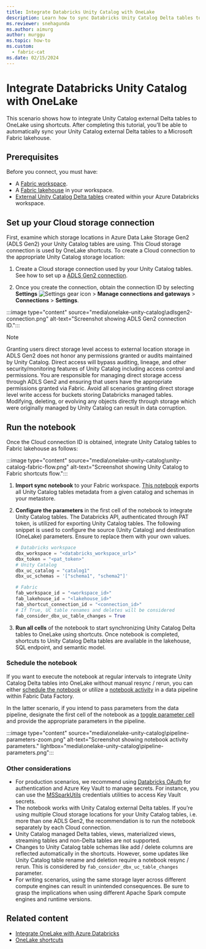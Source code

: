 ```yaml
---
title: Integrate Databricks Unity Catalog with OneLake
description: Learn how to sync Databricks Unity Catalog Delta tables to OneLake using shortcuts.
ms.reviewer: snehagunda
ms.author: aimurg
author: murggu
ms.topic: how-to
ms.custom:
  - fabric-cat
ms.date: 02/15/2024
---
```


# Integrate Databricks Unity Catalog with OneLake

This scenario shows how to integrate Unity Catalog external Delta tables to OneLake using shortcuts. After completing this tutorial, you’ll be able to automatically sync your Unity Catalog external Delta tables to a Microsoft Fabric lakehouse.

## Prerequisites

Before you connect, you must have:

- A [Fabric workspace](../get-started/create-workspaces.md).
- A [Fabric lakehouse](../data-engineering/tutorial-build-lakehouse.md) in your workspace.
- [External Unity Catalog Delta tables](/azure/databricks/sql/language-manual/sql-ref-external-tables) created within your Azure Databricks workspace.


## Set up your Cloud storage connection

First, examine which storage locations in Azure Data Lake Storage Gen2 (ADLS Gen2) your Unity Catalog tables are using. This Cloud storage connection is used by OneLake shortcuts. To create a Cloud connection to the appropriate Unity Catalog storage location:

1. Create a Cloud storage connection used by your Unity Catalog tables. See how to set up a [ADLS Gen2 connection](../data-factory/connector-azure-data-lake-storage-gen2.md).

2. Once you create the connection, obtain the connection ID by selecting **Settings** ![Settings gear icon](../data-factory/media/connector-common/settings.png) > **Manage connections and gateways** > **Connections** > **Settings**.

:::image type="content" source="media\onelake-unity-catalog\adlsgen2-connection.png" alt-text="Screenshot showing ADLS Gen2 connection ID.":::

> [!NOTE]
> Granting users direct storage level access to external location storage in ADLS Gen2 does not honor any permissions granted or audits maintained by Unity Catalog.  Direct access will bypass auditing, lineage, and other security/monitoring features of Unity Catalog including access control and permissions. You are responsible for managing direct storage access through ADLS Gen2 and ensuring that users have the appropriate permissions granted via Fabric. 
Avoid all scenarios granting direct storage level write access for buckets storing Databricks managed tables. Modifying, deleting, or evolving any objects directly through storage which were originally managed by Unity Catalog can result in data corruption. 

## Run the notebook

Once the Cloud connection ID is obtained, integrate Unity Catalog tables to Fabric lakehouse as follows:

:::image type="content" source="media\onelake-unity-catalog\unity-catalog-fabric-flow.png" alt-text="Screenshot showing Unity Catalog to Fabric shortcuts flow.":::

1. **Import sync notebook** to your Fabric workspace.  [This notebook](https://github.com/microsoft/fabric-samples/blob/main/docs-samples/onelake/unity-catalog/nb-sync-uc-fabric-onelake.ipynb) exports all Unity Catalog tables metadata from a given catalog and schemas in your metastore. 

2. **Configure the parameters** in the first cell of the notebook to integrate Unity Catalog tables. The Databricks API, authenticated through PAT token, is utilized for exporting Unity Catalog tables. The following snippet is used to configure the source (Unity Catalog) and destination (OneLake) parameters. Ensure to replace them with your own values.

    ```python
    # Databricks workspace
    dbx_workspace = "<databricks_workspace_url>"
    dbx_token = "<pat_token>"
    # Unity Catalog
    dbx_uc_catalog = "catalog1"
    dbx_uc_schemas = '["schema1", "schema2"]'

    # Fabric
    fab_workspace_id = "<workspace_id>"
    fab_lakehouse_id = "<lakehouse_id>"
    fab_shortcut_connection_id = "<connection_id>"
    # If True, UC table renames and deletes will be considered
    fab_consider_dbx_uc_table_changes = True
    ```

3. **Run all cells** of the notebook to start synchronizing Unity Catalog Delta tables to OneLake using shortcuts. Once notebook is completed, shortcuts to Unity Catalog Delta tables are available in the lakehouse, SQL endpoint, and semantic model.

### Schedule the notebook

If you want to execute the notebook at regular intervals to integrate Unity Catalog Delta tables into OneLake without manual resync / rerun, you can either [schedule the notebook](../data-engineering/how-to-use-notebook.md) or utilize a [notebook activity](../data-factory/notebook-activity.md) in a data pipeline within Fabric Data Factory.

In the latter scenario, if you intend to pass parameters from the data pipeline, designate the first cell of the notebook as a [toggle parameter cell](../data-engineering/author-execute-notebook.md) and provide the appropriate parameters in the pipeline.

:::image type="content" source="media\onelake-unity-catalog\pipeline-parameters-zoom.png" alt-text="Screenshot showing notebook activity parameters." lightbox="media\onelake-unity-catalog\pipeline-parameters.png":::

### Other considerations

- For production scenarios, we recommend using [Databricks OAuth](/azure/databricks/dev-tools/auth/oauth-m2m) for authentication and Azure Key Vault to manage secrets. For instance, you can use the [MSSparkUtils](../data-engineering/microsoft-spark-utilities.md) credentials utilities to access Key Vault secrets.
- The notebook works with Unity Catalog external Delta tables. If you’re using multiple Cloud storage locations for your Unity Catalog tables, i.e. more than one ADLS Gen2, the recommendation is to run the notebook separately by each Cloud connection.
- Unity Catalog managed Delta tables, views, materialized views, streaming tables and non-Delta tables are not supported.
- Changes to Unity Catalog table schemas like add / delete columns are reflected automatically in the shortcuts. However, some updates like Unity Catalog table rename and deletion require a notebook resync / rerun. This is considered by `fab_consider_dbx_uc_table_changes` parameter.
- For writing scenarios, using the same storage layer across different compute engines can result in unintended consequences. Be sure to grasp the implications when using different Apache Spark compute engines and runtime versions.


## Related content

- [Integrate OneLake with Azure Databricks](onelake-azure-databricks.md)
- [OneLake shortcuts](onelake-shortcuts.md)